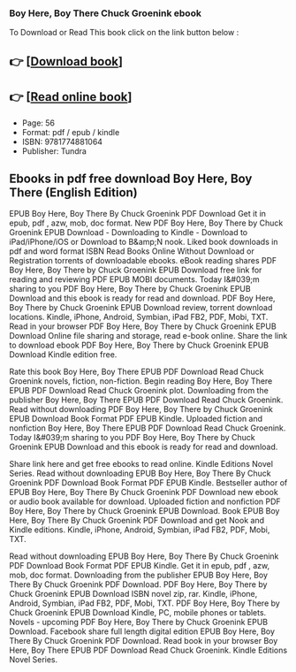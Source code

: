 ### Boy Here, Boy There Chuck Groenink ebook

To Download or Read This book click on the link button below :

## 👉  [**[Download book](http://filesbooks.info/download.php?group=book&from=github.com&id=718985&lnk=1065 "Download book")**]

## 👉  [**[Read online book](http://filesbooks.info/download.php?group=book&from=github.com&id=718985&lnk=1065 "Read online book")**]


* Page: 56
* Format: pdf / epub / kindle
* ISBN: 9781774881064
* Publisher: Tundra



## Ebooks in pdf free download Boy Here, Boy There (English Edition)


EPUB Boy Here, Boy There By Chuck Groenink PDF Download Get it in epub, pdf , azw, mob, doc format. New PDF Boy Here, Boy There by Chuck Groenink EPUB Download - Downloading to Kindle - Download to iPad/iPhone/iOS or Download to B&amp;amp;N nook. Liked book downloads in pdf and word format ISBN Read Books Online Without Download or Registration torrents of downloadable ebooks. eBook reading shares PDF Boy Here, Boy There by Chuck Groenink EPUB Download free link for reading and reviewing PDF EPUB MOBI documents. Today I&amp;#039;m sharing to you PDF Boy Here, Boy There by Chuck Groenink EPUB Download and this ebook is ready for read and download. PDF Boy Here, Boy There by Chuck Groenink EPUB Download review, torrent download locations. Kindle, iPhone, Android, Symbian, iPad FB2, PDF, Mobi, TXT. Read in your browser PDF Boy Here, Boy There by Chuck Groenink EPUB Download Online file sharing and storage, read e-book online. Share the link to download ebook PDF Boy Here, Boy There by Chuck Groenink EPUB Download Kindle edition free.

Rate this book Boy Here, Boy There EPUB PDF Download Read Chuck Groenink novels, fiction, non-fiction. Begin reading Boy Here, Boy There EPUB PDF Download Read Chuck Groenink plot. Downloading from the publisher Boy Here, Boy There EPUB PDF Download Read Chuck Groenink. Read without downloading PDF Boy Here, Boy There by Chuck Groenink EPUB Download Book Format PDF EPUB Kindle. Uploaded fiction and nonfiction Boy Here, Boy There EPUB PDF Download Read Chuck Groenink. Today I&amp;#039;m sharing to you PDF Boy Here, Boy There by Chuck Groenink EPUB Download and this ebook is ready for read and download.

Share link here and get free ebooks to read online. Kindle Editions Novel Series. Read without downloading EPUB Boy Here, Boy There By Chuck Groenink PDF Download Book Format PDF EPUB Kindle. Bestseller author of EPUB Boy Here, Boy There By Chuck Groenink PDF Download new ebook or audio book available for download. Uploaded fiction and nonfiction PDF Boy Here, Boy There by Chuck Groenink EPUB Download. Book EPUB Boy Here, Boy There By Chuck Groenink PDF Download and get Nook and Kindle editions. Kindle, iPhone, Android, Symbian, iPad FB2, PDF, Mobi, TXT.

Read without downloading EPUB Boy Here, Boy There By Chuck Groenink PDF Download Book Format PDF EPUB Kindle. Get it in epub, pdf , azw, mob, doc format. Downloading from the publisher EPUB Boy Here, Boy There By Chuck Groenink PDF Download. PDF Boy Here, Boy There by Chuck Groenink EPUB Download ISBN novel zip, rar. Kindle, iPhone, Android, Symbian, iPad FB2, PDF, Mobi, TXT. PDF Boy Here, Boy There by Chuck Groenink EPUB Download Kindle, PC, mobile phones or tablets. Novels - upcoming PDF Boy Here, Boy There by Chuck Groenink EPUB Download. Facebook share full length digital edition EPUB Boy Here, Boy There By Chuck Groenink PDF Download. Read book in your browser Boy Here, Boy There EPUB PDF Download Read Chuck Groenink. Kindle Editions Novel Series.





